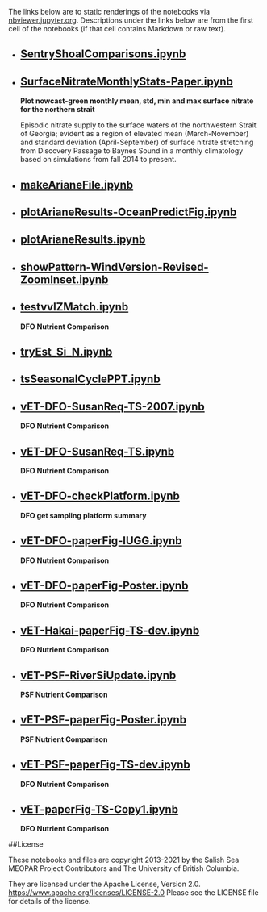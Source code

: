The links below are to static renderings of the notebooks via
[nbviewer.jupyter.org](https://nbviewer.jupyter.org/).
Descriptions under the links below are from the first cell of the notebooks
(if that cell contains Markdown or raw text).

* ## [SentryShoalComparisons.ipynb](https://nbviewer.jupyter.org/github/SalishSeaCast/analysis-elise-2/blob/master/notebooks/bioTuning/evalFigs/SentryShoalComparisons.ipynb)  
    
* ## [SurfaceNitrateMonthlyStats-Paper.ipynb](https://nbviewer.jupyter.org/github/SalishSeaCast/analysis-elise-2/blob/master/notebooks/bioTuning/evalFigs/SurfaceNitrateMonthlyStats-Paper.ipynb)  
    
    **Plot nowcast-green monthly mean, std, min and max surface nitrate for the northern strait**
    
    Episodic nitrate supply to the surface waters of the northwestern Strait of Georgia; evident as a region of elevated mean (March-November) and standard deviation (April-September) of surface nitrate stretching from Discovery Passage to Baynes Sound in a monthly climatology based on simulations from fall 2014 to present.

* ## [makeArianeFile.ipynb](https://nbviewer.jupyter.org/github/SalishSeaCast/analysis-elise-2/blob/master/notebooks/bioTuning/evalFigs/makeArianeFile.ipynb)  
    
* ## [plotArianeResults-OceanPredictFig.ipynb](https://nbviewer.jupyter.org/github/SalishSeaCast/analysis-elise-2/blob/master/notebooks/bioTuning/evalFigs/plotArianeResults-OceanPredictFig.ipynb)  
    
* ## [plotArianeResults.ipynb](https://nbviewer.jupyter.org/github/SalishSeaCast/analysis-elise-2/blob/master/notebooks/bioTuning/evalFigs/plotArianeResults.ipynb)  
    
* ## [showPattern-WindVersion-Revised-ZoomInset.ipynb](https://nbviewer.jupyter.org/github/SalishSeaCast/analysis-elise-2/blob/master/notebooks/bioTuning/evalFigs/showPattern-WindVersion-Revised-ZoomInset.ipynb)  
    
* ## [testvvlZMatch.ipynb](https://nbviewer.jupyter.org/github/SalishSeaCast/analysis-elise-2/blob/master/notebooks/bioTuning/evalFigs/testvvlZMatch.ipynb)  
    
    **DFO Nutrient Comparison**

* ## [tryEst_Si_N.ipynb](https://nbviewer.jupyter.org/github/SalishSeaCast/analysis-elise-2/blob/master/notebooks/bioTuning/evalFigs/tryEst_Si_N.ipynb)  
    
* ## [tsSeasonalCyclePPT.ipynb](https://nbviewer.jupyter.org/github/SalishSeaCast/analysis-elise-2/blob/master/notebooks/bioTuning/evalFigs/tsSeasonalCyclePPT.ipynb)  
    
* ## [vET-DFO-SusanReq-TS-2007.ipynb](https://nbviewer.jupyter.org/github/SalishSeaCast/analysis-elise-2/blob/master/notebooks/bioTuning/evalFigs/vET-DFO-SusanReq-TS-2007.ipynb)  
    
    **DFO Nutrient Comparison**

* ## [vET-DFO-SusanReq-TS.ipynb](https://nbviewer.jupyter.org/github/SalishSeaCast/analysis-elise-2/blob/master/notebooks/bioTuning/evalFigs/vET-DFO-SusanReq-TS.ipynb)  
    
    **DFO Nutrient Comparison**

* ## [vET-DFO-checkPlatform.ipynb](https://nbviewer.jupyter.org/github/SalishSeaCast/analysis-elise-2/blob/master/notebooks/bioTuning/evalFigs/vET-DFO-checkPlatform.ipynb)  
    
    **DFO get sampling platform summary**

* ## [vET-DFO-paperFig-IUGG.ipynb](https://nbviewer.jupyter.org/github/SalishSeaCast/analysis-elise-2/blob/master/notebooks/bioTuning/evalFigs/vET-DFO-paperFig-IUGG.ipynb)  
    
    **DFO Nutrient Comparison**

* ## [vET-DFO-paperFig-Poster.ipynb](https://nbviewer.jupyter.org/github/SalishSeaCast/analysis-elise-2/blob/master/notebooks/bioTuning/evalFigs/vET-DFO-paperFig-Poster.ipynb)  
    
    **DFO Nutrient Comparison**

* ## [vET-Hakai-paperFig-TS-dev.ipynb](https://nbviewer.jupyter.org/github/SalishSeaCast/analysis-elise-2/blob/master/notebooks/bioTuning/evalFigs/vET-Hakai-paperFig-TS-dev.ipynb)  
    
    **DFO Nutrient Comparison**

* ## [vET-PSF-RiverSiUpdate.ipynb](https://nbviewer.jupyter.org/github/SalishSeaCast/analysis-elise-2/blob/master/notebooks/bioTuning/evalFigs/vET-PSF-RiverSiUpdate.ipynb)  
    
    **PSF Nutrient Comparison**

* ## [vET-PSF-paperFig-Poster.ipynb](https://nbviewer.jupyter.org/github/SalishSeaCast/analysis-elise-2/blob/master/notebooks/bioTuning/evalFigs/vET-PSF-paperFig-Poster.ipynb)  
    
    **PSF Nutrient Comparison**

* ## [vET-PSF-paperFig-TS-dev.ipynb](https://nbviewer.jupyter.org/github/SalishSeaCast/analysis-elise-2/blob/master/notebooks/bioTuning/evalFigs/vET-PSF-paperFig-TS-dev.ipynb)  
    
    **DFO Nutrient Comparison**

* ## [vET-paperFig-TS-Copy1.ipynb](https://nbviewer.jupyter.org/github/SalishSeaCast/analysis-elise-2/blob/master/notebooks/bioTuning/evalFigs/vET-paperFig-TS-Copy1.ipynb)  
    
    **DFO Nutrient Comparison**


##License

These notebooks and files are copyright 2013-2021
by the Salish Sea MEOPAR Project Contributors
and The University of British Columbia.

They are licensed under the Apache License, Version 2.0.
https://www.apache.org/licenses/LICENSE-2.0
Please see the LICENSE file for details of the license.
